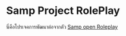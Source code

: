 <h1>Samp Project RolePlay</h1>
<p>นี่คือโปรเจคการพัฒนาต่อจากตัว <a href="https://github.com/aktah/samp-open-roleplay">Samp open Roleplay</a></p>
<!DOCTYPE html>
<html lang="en">
<head>
    <meta charset="UTF-8">
    <meta name="viewport" content="width=device-width, initial-scale=1.0">
    <title>Document</title>
</head>
<body>
    
</body>
</html>
